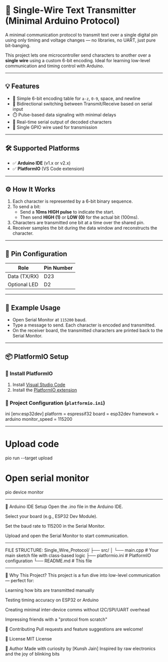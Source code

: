 # 🔌 Single-Wire Text Transmitter (Minimal Arduino Protocol)

A minimal communication protocol to transmit text over a single digital pin using only timing and voltage changes — no libraries, no UART, just pure bit-banging.

This project lets one microcontroller send characters to another over a **single wire** using a custom 6-bit encoding. Ideal for learning low-level communication and timing control with Arduino.

---

## 💡 Features

- 🧠 Simple 6-bit encoding table for `a-z`, `0-9`, space, and newline
- 🔄 Bidirectional switching between Transmit/Receive based on serial input
- ⏱️ Pulse-based data signaling with minimal delays
- 💬 Real-time serial output of decoded characters
- 🔌 Single GPIO wire used for transmission

---

## 🛠️ Supported Platforms

- ✅ **Arduino IDE** (v1.x or v2.x)
- ✅ **PlatformIO** (VS Code extension)

---

## ⚙️ How It Works

1. Each character is represented by a 6-bit binary sequence.
2. To send a bit:
   - Send a **10ms HIGH pulse** to indicate the start.
   - Then send **HIGH (1)** or **LOW (0)** for the actual bit (100ms).
3. Characters are transmitted one bit at a time over the shared pin.
4. Receiver samples the bit during the data window and reconstructs the character.

---

## 🧩 Pin Configuration

| Role         | Pin Number |
|--------------|------------|
| Data (TX/RX) | D23        |
| Optional LED | D2         |

---

## 🧪 Example Usage

- Open Serial Monitor at `115200` baud.
- Type a message to send. Each character is encoded and transmitted.
- On the receiver board, the transmitted characters are printed back to the Serial Monitor.

---

## 📦 PlatformIO Setup

### 🔗 Install PlatformIO

1. Install [Visual Studio Code](https://code.visualstudio.com/)
2. Install the [PlatformIO extension](https://platformio.org/install/ide?install=vscode)

### 🧰 Project Configuration (`platformio.ini`)

ini
[env:esp32dev]
platform = espressif32
board = esp32dev
framework = arduino
monitor_speed = 115200

---
# Upload code
pio run --target upload

# Open serial monitor
pio device monitor

---
🧰 Arduino IDE Setup
Open the .ino file in the Arduino IDE.

Select your board (e.g., ESP32 Dev Module).

Set the baud rate to 115200 in the Serial Monitor.

Upload and open the Serial Monitor to start communication.

---
FILE STRUCTURE:
Single_Wire_Protocol/
├── src/
│   └── main.cpp         # Your main sketch file with class-based logic
├── platformio.ini       # PlatformIO configuration
└── README.md            # This file

---


🚀 Why This Project?
This project is a fun dive into low-level communication — perfect for:

Learning how bits are transmitted manually

Testing timing accuracy on ESP32 or Arduino

Creating minimal inter-device comms without I2C/SPI/UART overhead

Impressing friends with a "protocol from scratch"

🙌 Contributing
Pull requests and feature suggestions are welcome!

📜 License
MIT License

🧠 Author
Made with curiosity by [Kunsh Jain]
Inspired by raw electronics and the joy of blinking bits
